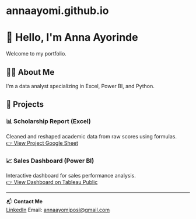 # annaayomi.github.io
# 👋 Hello, I'm Anna Ayorinde
Welcome to my portfolio.

## 🧑‍💻 About Me
I'm a data analyst specializing in Excel, Power BI, and Python.

## 📁 Projects

### 📊 Scholarship Report (Excel)
Cleaned and reshaped academic data from raw scores using formulas.  
[👉 View Project Google Sheet](https://your-link.com)

### 📈 Sales Dashboard (Power BI)
Interactive dashboard for sales performance analysis.  
[👉 View Dashboard on Tableau Public](https://your-link.com)

---

📬 **Contact Me**  
[LinkedIn](https://www.linkedin.com/in/ayomiposi-anna-ayorinde-7a2135236/) 
Email: annaayomiposi@gmail.com
